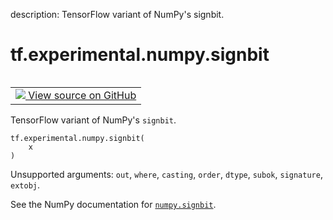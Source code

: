 description: TensorFlow variant of NumPy's signbit.

<div itemscope itemtype="http://developers.google.com/ReferenceObject">
<meta itemprop="name" content="tf.experimental.numpy.signbit" />
<meta itemprop="path" content="Stable" />
</div>

# tf.experimental.numpy.signbit

<!-- Insert buttons and diff -->

<table class="tfo-notebook-buttons tfo-api nocontent" align="left">
<td>
  <a target="_blank" href="https://github.com/tensorflow/tensorflow/blob/r2.4/tensorflow/python/ops/numpy_ops/np_math_ops.py#L658-L666">
    <img src="https://www.tensorflow.org/images/GitHub-Mark-32px.png" />
    View source on GitHub
  </a>
</td>
</table>



TensorFlow variant of NumPy's `signbit`.

<pre class="devsite-click-to-copy prettyprint lang-py tfo-signature-link">
<code>tf.experimental.numpy.signbit(
    x
)
</code></pre>



<!-- Placeholder for "Used in" -->

Unsupported arguments: `out`, `where`, `casting`, `order`, `dtype`, `subok`, `signature`, `extobj`.

See the NumPy documentation for [`numpy.signbit`](https://numpy.org/doc/1.16/reference/generated/numpy.signbit.html).